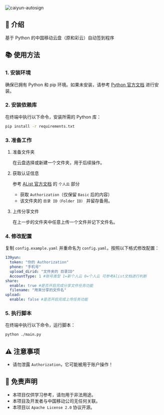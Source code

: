 ![caiyun-autosign](https://socialify.git.ci/unify-z/caiyun-autosign/image?description=1&language=1&name=1&owner=1&theme=Auto)
## 📖 介绍
基于 Python 的中国移动云盘（原和彩云）自动签到程序

## 📚 使用方法
### 1. 安装环境
确保已拥有 Python 和 pip 环境。如果未安装，请参考 [Python 官方文档](https://www.python.org/downloads/) 进行安装。

### 2. 安装依赖库
在终端中执行以下命令，安装所需的 Python 库：
```bash
pip install -r requirements.txt
```
### 3. 准备工作
1. 准备文件夹

    在云盘选择或新建一个文件夹，用于后续操作。

2. 获取认证信息

    参考 [AList 官方文档](https://alist.nn.ci/zh/guide/drivers/139.html#%E6%96%B0%E4%B8%AA%E4%BA%BA%E4%BA%91) 的 `个人云` 部分
    - 获取 `Authorization`（仅保留 `Basic` 后的内容）
    - 该文件夹的 `目录 ID（Folder ID）` 并留存备用。

3. 上传分享文件

    在上一步的文件夹中任意上传一个文件并记下文件名。

### 4. 修改配置
复制 `config.example.yaml` 并重命名为 `config.yaml`，按照以下格式修改配置：
```yaml
139yun:
  token: "你的 Authorization"
  phone: "手机号"
  upload_dirid: "文件夹的 目录ID"
  AccountType: 1 #账号类型 1=新个人云 0=个人云 可参考Alist文档进行判断
share:
  enable: true #是否开启完成分享文件任务功能
  filename: "用来分享的文件名"
upload:
  enable: false #是否开启完成上传任务功能
```

### 5. 执行脚本
在终端中执行以下命令，运行脚本：
```bash
python ./main.py
```

## ⚠️ 注意事项
- 请勿泄露 `Authorization`，它可能被用于账户操作！

## 📄 免责声明
- 本项目仅供学习参考，请勿用于非法用途。
- 本项目及开发者与中国移动公司无任何关联。
- 本项目以 `Apache License 2.0` 协议开源。
